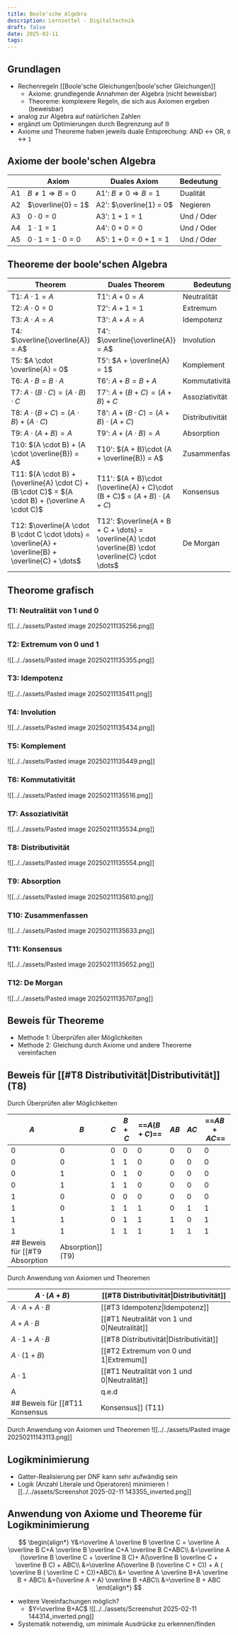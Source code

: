 ```yaml
---
title: Boole'sche Algebra
description: Lernzettel - Digitaltechnik
draft: false
date: 2025-02-11
tags:
---
```

## Grundlagen
- Rechenregeln [[Boole'sche Gleichungen|boole'scher Gleichungen]]
	- Axiome: grundlegende Annahmen der Algebra (nicht beweisbar)
	- Theoreme: komplexere Regeln, die sich aus Axiomen ergeben (beweisbar)
- analog zur Algebra auf natürlichen Zahlen
- ergänzt um Optimierungen durch Begrenzung auf $\mathbb{B}$
- Axiome und Theoreme haben jeweils duale Entsprechung: AND $\leftrightarrow$ OR, `0` $\leftrightarrow$ `1`

## Axiome der boole'schen Algebra
|     | Axiom                        | Duales Axiom                      | Bedeutung  |
| --- | ---------------------------- | --------------------------------- | ---------- |
| A1  | $B \neq 1 \Rightarrow B = 0$ | A1': $B \neq 0 \Rightarrow B = 1$ | Dualität   |
| A2  | $\overline{0} = 1$           | A2': $\overline{1} = 0$           | Negieren   |
| A3  | $0 \cdot 0 = 0$              | A3': $1 + 1 = 1$                  | Und / Oder |
| A4  | $1 \cdot 1 = 1$              | A4': $0 + 0 = 0$                  | Und / Oder |
| A5  | $0 \cdot 1 = 1 \cdot 0 = 0$  | A5': $1 + 0 = 0 + 1 = 1$          | Und / Oder |

## Theoreme der boole'schen Algebra
| Theorem                                                                                              | Duales Theorem                                                                                        | Bedeutung       |
| ---------------------------------------------------------------------------------------------------- | ----------------------------------------------------------------------------------------------------- | --------------- |
| T1: $A \cdot 1 = A$                                                                                  | T1': $A + 0 = A$                                                                                      | Neutralität     |
| T2: $A \cdot 0 = 0$                                                                                  | T2': $A + 1 = 1$                                                                                      | Extremum        |
| T3: $A \cdot A = A$                                                                                  | T3': $A + A = A$                                                                                      | Idempotenz      |
| T4: $\overline{\overline{A}} = A$                                                                    | T4': $\overline{\overline{A}} = A$                                                                    | Involution      |
| T5: $A \cdot \overline{A} = 0$                                                                       | T5': $A + \overline{A} = 1$                                                                           | Komplement      |
| T6: $A \cdot B = B \cdot A$                                                                          | T6': $A + B = B + A$                                                                                  | Kommutativität  |
| T7: $A \cdot (B \cdot C) = (A \cdot B)\cdot C$                                                       | T7': $A + (B + C) = (A + B) + C$                                                                      | Assoziativität  |
| T8: $A \cdot (B + C) = (A \cdot B) + (A \cdot C)$                                                    | T8': $A + (B \cdot C) = (A + B)\cdot(A + C)$                                                          | Distributivität |
| T9: $A \cdot (A + B) = A$                                                                            | T9': $A + (A \cdot B) = A$                                                                            | Absorption      |
| T10: $(A \cdot B) + (A \cdot \overline{B}) = A$                                                      | T10': $(A + B)\cdot (A + \overline{B}) = A$                                                           | Zusammenfassen  |
| T11: $(A \cdot B) + (\overline{A} \cdot C) + (B \cdot C)$ = $(A \cdot B) + (\overline A \cdot C)$    | T11': $(A + B)\cdot (\overline{A} + C)\cdot (B + C)$ = $(A + B)\cdot (A + C)$                         | Konsensus       |
| T12: $\overline{A \cdot B \cdot C \cdot \dots} = \overline{A} + \overline{B} + \overline{C} + \dots$ | T12': $\overline{A + B + C + \dots} = \overline{A} \cdot \overline{B} \cdot \overline{C} \cdot \dots$ | De Morgan       |
## Theorome grafisch
### T1: Neutralität von 1 und 0
![[../../assets/Pasted image 20250211135256.png]]
### T2: Extremum von 0 und 1
![[../../assets/Pasted image 20250211135355.png]]
### T3: Idempotenz
![[../../assets/Pasted image 20250211135411.png]]
### T4: Involution
![[../../assets/Pasted image 20250211135434.png]]
### T5: Komplement
![[../../assets/Pasted image 20250211135449.png]]
### T6: Kommutativität
![[../../assets/Pasted image 20250211135516.png]]
### T7: Assoziativität
![[../../assets/Pasted image 20250211135534.png]]
### T8: Distributivität
![[../../assets/Pasted image 20250211135554.png]]
### T9: Absorption
![[../../assets/Pasted image 20250211135610.png]]
### T10: Zusammenfassen
![[../../assets/Pasted image 20250211135633.png]]
### T11: Konsensus
![[../../assets/Pasted image 20250211135652.png]]
### T12: De Morgan
![[../../assets/Pasted image 20250211135707.png]]
## Beweis für Theoreme
- Methode 1: Überprüfen aller Möglichkeiten
- Methode 2: Gleichung durch Axiome und andere Theoreme vereinfachen

## Beweis für [[#T8 Distributivität|Distributivität]] (T8)
Durch Überprüfen aller Möglichkeiten

| $A$ | $B$ | $C$ | $B + C$ | ==$A(B + C)$== | $AB$ | $AC$ | ==$AB + AC$== |
| --- | --- | --- | ------- | -------------- | ---- | ---- | ------------- |
| $0$ | $0$ | $0$ | $0$     | $0$            | $0$  | $0$  | $0$           |
| $0$ | $0$ | $1$ | $1$     | $0$            | $0$  | $0$  | $0$           |
| $0$ | $1$ | $0$ | $1$     | $0$            | $0$  | $0$  | $0$           |
| $0$ | $1$ | $1$ | $1$     | $0$            | $0$  | $0$  | $0$           |
| $1$ | $0$ | $0$ | $0$     | $0$            | $0$  | $0$  | $0$           |
| $1$ | $0$ | $1$ | $1$     | $1$            | $0$  | $1$  | $1$           |
| $1$ | $1$ | $0$ | $1$     | $1$            | $1$  | $0$  | $1$           |
| $1$ | $1$ | $1$ | $1$     | $1$            | $1$  | $1$  | $1$           |
## Beweis für [[#T9 Absorption|Absorption]] (T9)
Durch Anwendung von Axiomen und Theoremen

| $A\cdot(A+B)$          | [[#T8 Distributivität\|Distributivität]]     |
| ---------------------- | -------------------------------------------------------------- |
| $A\cdot A + A \cdot B$ | [[#T3 Idempotenz\|Idempotenz]]               |
| $A+A\cdot B$           | [[#T1 Neutralität von 1 und 0\|Neutralität]] |
| $A\cdot 1 + A \cdot B$ | [[#T8 Distributivität\|Distributivität]]     |
| $A\cdot(1+B)$          | [[#T2 Extremum von 0 und 1\|Extremum]]       |
| $A\cdot1$              | [[#T1 Neutralität von 1 und 0\|Neutralität]] |
| A                      | $\text{q.e.d}$                                                 |
## Beweis für [[#T11 Konsensus|Konsensus]] (T11)
Durch Anwendung von Axiomen und Theoremen
![[../../assets/Pasted image 20250211143113.png]]

## Logikminimierung
- Gatter-Realisierung per DNF kann sehr aufwändig sein
- Logik (Anzahl Literale und Operatoren) minimieren
![[../../assets/Screenshot 2025-02-11 143355_inverted.png]]
## Anwendung von Axiome und Theoreme für Logikminimierung
$$
\begin{align*}
Y&=\overline A \overline B \overline C = \overline A \overline B C+A \overline B \overline C+A \overline B C+ABC\\
&=\overline A (\overline B \overline C + \overline B C)+ A(\overline B \overline C + \overline B C) + ABC\\
&=\overline A(\overline B (\overline C + C)) + A ( \overline B ( \overline C + C))+ABC\\
&= \overline A \overline B+A \overline B + ABC\\
&=(\overline A + A) \overline B +ABC\\
&=\overline B + ABC
\end{align*}
$$
- weitere Vereinfachungen möglich?
	- $Y=\overline B+AC$
![[../../assets/Screenshot 2025-02-11 144314_inverted.png]]
- Systematik notwendig, um minimale Ausdrücke zu erkennen/finden